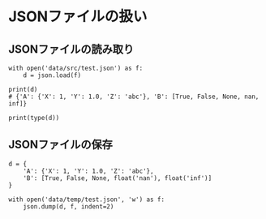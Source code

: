 # JSONファイルの扱い

## JSONファイルの読み取り

```
with open('data/src/test.json') as f:
    d = json.load(f)

print(d)
# {'A': {'X': 1, 'Y': 1.0, 'Z': 'abc'}, 'B': [True, False, None, nan, inf]}

print(type(d))
```

## JSONファイルの保存

```
d = {
    'A': {'X': 1, 'Y': 1.0, 'Z': 'abc'},
    'B': [True, False, None, float('nan'), float('inf')]
}

with open('data/temp/test.json', 'w') as f:
    json.dump(d, f, indent=2)
```
